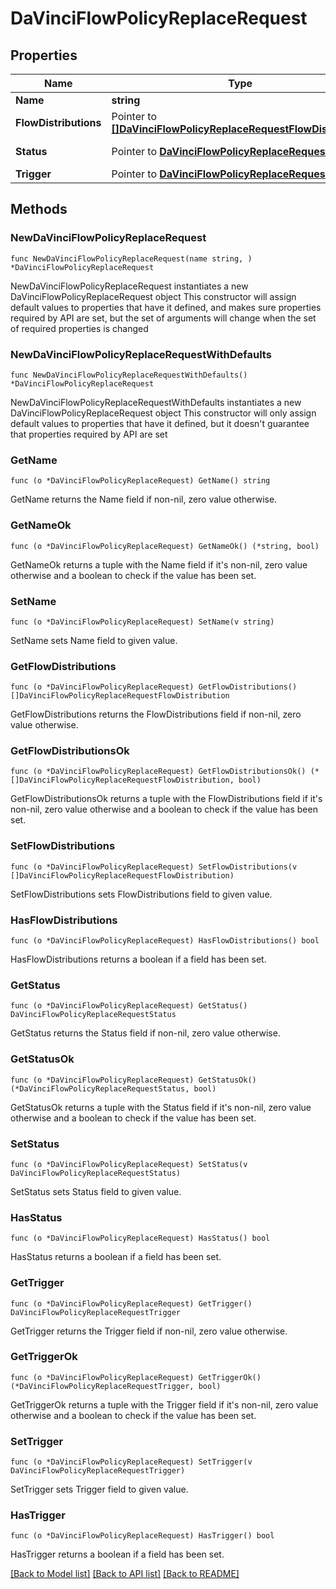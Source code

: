 # DaVinciFlowPolicyReplaceRequest

## Properties

Name | Type | Description | Notes
------------ | ------------- | ------------- | -------------
**Name** | **string** |  | [default to "New Policy"]
**FlowDistributions** | Pointer to [**[]DaVinciFlowPolicyReplaceRequestFlowDistribution**](DaVinciFlowPolicyReplaceRequestFlowDistribution.md) |  | [optional] 
**Status** | Pointer to [**DaVinciFlowPolicyReplaceRequestStatus**](DaVinciFlowPolicyReplaceRequestStatus.md) |  | [optional] [default to DAVINCIFLOWPOLICYREPLACEREQUESTSTATUS_ENABLED]
**Trigger** | Pointer to [**DaVinciFlowPolicyReplaceRequestTrigger**](DaVinciFlowPolicyReplaceRequestTrigger.md) |  | [optional] 

## Methods

### NewDaVinciFlowPolicyReplaceRequest

`func NewDaVinciFlowPolicyReplaceRequest(name string, ) *DaVinciFlowPolicyReplaceRequest`

NewDaVinciFlowPolicyReplaceRequest instantiates a new DaVinciFlowPolicyReplaceRequest object
This constructor will assign default values to properties that have it defined,
and makes sure properties required by API are set, but the set of arguments
will change when the set of required properties is changed

### NewDaVinciFlowPolicyReplaceRequestWithDefaults

`func NewDaVinciFlowPolicyReplaceRequestWithDefaults() *DaVinciFlowPolicyReplaceRequest`

NewDaVinciFlowPolicyReplaceRequestWithDefaults instantiates a new DaVinciFlowPolicyReplaceRequest object
This constructor will only assign default values to properties that have it defined,
but it doesn't guarantee that properties required by API are set

### GetName

`func (o *DaVinciFlowPolicyReplaceRequest) GetName() string`

GetName returns the Name field if non-nil, zero value otherwise.

### GetNameOk

`func (o *DaVinciFlowPolicyReplaceRequest) GetNameOk() (*string, bool)`

GetNameOk returns a tuple with the Name field if it's non-nil, zero value otherwise
and a boolean to check if the value has been set.

### SetName

`func (o *DaVinciFlowPolicyReplaceRequest) SetName(v string)`

SetName sets Name field to given value.


### GetFlowDistributions

`func (o *DaVinciFlowPolicyReplaceRequest) GetFlowDistributions() []DaVinciFlowPolicyReplaceRequestFlowDistribution`

GetFlowDistributions returns the FlowDistributions field if non-nil, zero value otherwise.

### GetFlowDistributionsOk

`func (o *DaVinciFlowPolicyReplaceRequest) GetFlowDistributionsOk() (*[]DaVinciFlowPolicyReplaceRequestFlowDistribution, bool)`

GetFlowDistributionsOk returns a tuple with the FlowDistributions field if it's non-nil, zero value otherwise
and a boolean to check if the value has been set.

### SetFlowDistributions

`func (o *DaVinciFlowPolicyReplaceRequest) SetFlowDistributions(v []DaVinciFlowPolicyReplaceRequestFlowDistribution)`

SetFlowDistributions sets FlowDistributions field to given value.

### HasFlowDistributions

`func (o *DaVinciFlowPolicyReplaceRequest) HasFlowDistributions() bool`

HasFlowDistributions returns a boolean if a field has been set.

### GetStatus

`func (o *DaVinciFlowPolicyReplaceRequest) GetStatus() DaVinciFlowPolicyReplaceRequestStatus`

GetStatus returns the Status field if non-nil, zero value otherwise.

### GetStatusOk

`func (o *DaVinciFlowPolicyReplaceRequest) GetStatusOk() (*DaVinciFlowPolicyReplaceRequestStatus, bool)`

GetStatusOk returns a tuple with the Status field if it's non-nil, zero value otherwise
and a boolean to check if the value has been set.

### SetStatus

`func (o *DaVinciFlowPolicyReplaceRequest) SetStatus(v DaVinciFlowPolicyReplaceRequestStatus)`

SetStatus sets Status field to given value.

### HasStatus

`func (o *DaVinciFlowPolicyReplaceRequest) HasStatus() bool`

HasStatus returns a boolean if a field has been set.

### GetTrigger

`func (o *DaVinciFlowPolicyReplaceRequest) GetTrigger() DaVinciFlowPolicyReplaceRequestTrigger`

GetTrigger returns the Trigger field if non-nil, zero value otherwise.

### GetTriggerOk

`func (o *DaVinciFlowPolicyReplaceRequest) GetTriggerOk() (*DaVinciFlowPolicyReplaceRequestTrigger, bool)`

GetTriggerOk returns a tuple with the Trigger field if it's non-nil, zero value otherwise
and a boolean to check if the value has been set.

### SetTrigger

`func (o *DaVinciFlowPolicyReplaceRequest) SetTrigger(v DaVinciFlowPolicyReplaceRequestTrigger)`

SetTrigger sets Trigger field to given value.

### HasTrigger

`func (o *DaVinciFlowPolicyReplaceRequest) HasTrigger() bool`

HasTrigger returns a boolean if a field has been set.


[[Back to Model list]](../README.md#documentation-for-models) [[Back to API list]](../README.md#documentation-for-api-endpoints) [[Back to README]](../README.md)


